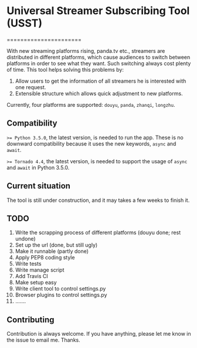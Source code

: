 # Universal Streamer Subscribing Tool (USST)
======================

With new streaming platforms rising, panda.tv etc., streamers are distributed in different platforms, which cause audiences to switch between platforms in order to see what they want.
Such switching always cost plenty of time. This tool helps solving this problems by:

1. Allow users to get the information of all streamers he is interested with one request.
2. Extensible structure which allows quick adjustment to new platforms.

Currently, four platforms are supported: `douyu`, `panda`, `zhanqi`, `longzhu`.

## Compatibility

`>= Python 3.5.0`, the latest version, is needed to run the app. These is no downward compatibility because it uses the new keywords, `async` and `await`.

`>= Tornado 4.4`, the latest version, is needed to support the usage of `async` and `await` in Python 3.5.0.

## Current situation

The tool is still under construction, and it may takes a few weeks to finish it.

## TODO

1. Write the scrapping process of different platforms (douyu done; rest undone)
2. Set up the url (done, but still ugly)
3. Make it runnable (partly done)
4. Apply PEP8 coding style
5. Write tests
6. Write manage script
7. Add Travis CI
8. Make setup easy
9. Write client tool to control settings.py
10. Browser plugins to control settings.py
11. .......

## Contributing

Contribution is always welcome. If you have anything, please let me know in the issue to email me. Thanks.
